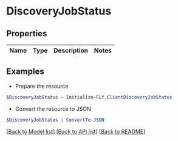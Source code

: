 # DiscoveryJobStatus
## Properties

Name | Type | Description | Notes
------------ | ------------- | ------------- | -------------

## Examples

- Prepare the resource
```powershell
$DiscoveryJobStatus = Initialize-FLY.ClientDiscoveryJobStatus 
```

- Convert the resource to JSON
```powershell
$DiscoveryJobStatus | ConvertTo-JSON
```

[[Back to Model list]](../README.md#documentation-for-models) [[Back to API list]](../README.md#documentation-for-api-endpoints) [[Back to README]](../README.md)

